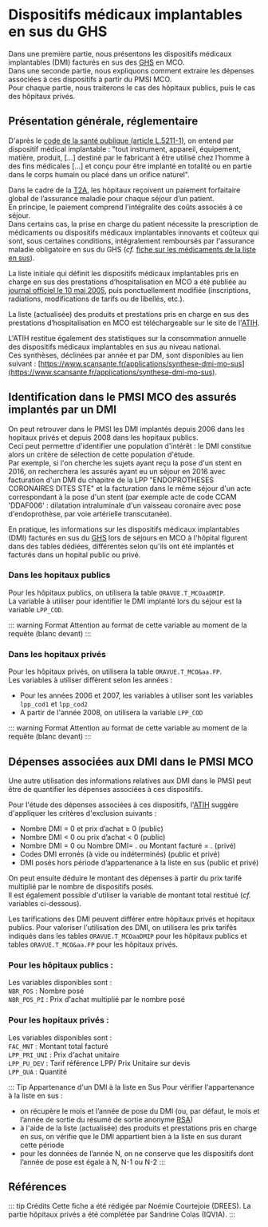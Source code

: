 # Dispositifs médicaux implantables en sus du GHS 
<!-- SPDX-License-Identifier: MPL-2.0 -->

Dans une première partie, nous présentons les dispositifs médicaux implantables (DMI) facturés en sus des [GHS](../glossaire/GHS.md) en MCO.  
Dans une seconde partie, nous expliquons comment extraire les dépenses associées à ces dispositifs à partir du PMSI MCO.  
Pour chaque partie, nous traiterons le cas des hôpitaux publics, puis le cas des hôpitaux privés.

## Présentation générale, réglementaire

D'après le [code de la santé publique (article L.5211-1)](https://www.legifrance.gouv.fr/affichCodeArticle.do?cidTexte=LEGITEXT000006072665&idArticle=LEGIARTI000006690281), on entend par dispositif médical implantable : 
"tout instrument, appareil, équipement, matière, produit, [...] destiné par le fabricant à être 
utilisé chez l’homme à des fins médicales [...] et conçu pour être implanté en totalité ou en 
partie dans le corps humain ou placé dans un orifice naturel". 

Dans le cadre de la [T2A](../glossaire/T2A.md), les hôpitaux reçoivent 
un paiement forfaitaire global de l’assurance maladie pour chaque séjour d’un patient.  
En principe, le paiement comprend l'intégralite des coûts associés à ce séjour.   
Dans certains cas, la prise en charge du patient nécessite la prescription de médicaments
ou dispositifs médicaux implantables innovants et coûteux qui sont, sous certaines conditions, intégralement remboursés par 
l'assurance maladie obligatoire en sus du GHS (*cf.* [fiche sur les médicaments de la liste en sus](../fiches/medicaments_de_la_liste_en_sus.md)). 

La liste initiale qui définit les dispositifs médicaux implantables pris en charge en sus des prestations d’hospitalisation en MCO 
a été publiée au [journal officiel le 10 mai 2005](http://www.cpam21.fr/Flashs2007/Etablissements/Docs_15-02-2005/Etab_08-06-2005/medicaments_retrocedes_mai_05_annexe1.pdf), 
puis ponctuellement modifiée (inscriptions, radiations, modifications de tarifs ou de libellés, etc.).  

La liste (actualisée) des produits et prestations pris en charge en sus des prestations d’hospitalisation en MCO est téléchargeable sur le site de l'[ATIH](https://www.atih.sante.fr/dispositifs-medicaux-pris-en-charge-en-sus).  

L'ATIH restitue également des statistiques sur la consommation annuelle des dispositifs médicaux implantables en sus au niveau national.  
Ces synthèses, déclinées par année et par DM, sont disponibles au lien suivant : [https://www.scansante.fr/applications/synthese-dmi-mo-sus](https://www.scansante.fr/applications/synthese-dmi-mo-sus).  

## Identification dans le PMSI MCO des assurés implantés par un DMI

On peut retrouver dans le PMSI les DMI implantés depuis 2006 dans les hopitaux privés et depuis 2008 dans les hopitaux publics.  
Ceci peut permettre d'identifier une population d'intérêt : le DMI constitue alors un critère de sélection de cette population d'étude.  
Par exemple, si l'on cherche les sujets ayant reçu la pose d'un stent en 2016, on recherchera les assurés ayant eu un séjour en 2016 avec facturation d'un DMI du chapitre de la LPP "ENDOPROTHESES CORONAIRES DITES STE"
et la facturation dans le même séjour d'un acte correspondant à la pose d'un stent 
(par exemple acte de code CCAM 'DDAF006' : dilatation intraluminale d'un vaisseau coronaire avec pose d'endoprothèse, par voie artérielle transcutanée).

En pratique, les informations sur les dispositifs médicaux implantables (DMI) facturés en sus du [GHS](../glossaire/GHS.md) 
lors de séjours en MCO à l'hôpital figurent dans des tables dédiées, différentes selon qu'ils ont été implantés et facturés dans un hopital public ou privé.

### Dans les hopitaux publics

Pour les hôpitaux publics, on utilisera la table `ORAVUE.T_MCOaaDMIP`.  
La variable à utiliser pour identifier le DMI implanté lors du séjour est la variable `LPP_COD`.

::: warning Format
Attention au format de cette variable au moment de la requête (blanc devant)
::: 


### Dans les hopitaux privés

Pour les hôpitaux privés, on utilisera la table `ORAVUE.T_MCO&aa.FP`.  
Les variables à utiliser diffèrent selon les années : 
- Pour les années 2006 et 2007, les variables à utiliser sont les variables `lpp_cod1` et `lpp_cod2`
- A partir de l'année 2008, on utilisera la variable `LPP_COD`

::: warning Format
Attention au format de cette variable au moment de la requête (blanc devant)
::: 

## Dépenses associées aux DMI dans le PMSI MCO 

Une autre utilisation des informations relatives aux DMI dans le PMSI peut être de quantifier les dépenses associées à ces dispositifs.

Pour l'étude des dépenses associées à ces dispositifs, l'[ATIH](https://www.scansante.fr/applications/synthese-dmi-mo-sus) suggère d'appliquer les critères d'exclusion suivants :  
- Nombre DMI = 0 et prix d’achat ≥ 0 (public)
- Nombre DMI < 0 ou prix d’achat < 0 (public)
- Nombre DMI = 0 ou Nombre DMI= . ou Montant facturé = . (privé)
- Codes DMI erronés (à vide ou indéterminés) (public et privé)
- DMI posés hors période d’appartenance à la liste en sus (public et privé)

On peut ensuite déduire le montant des dépenses à partir du prix tarifé multiplié par le nombre de dispositifs posés.   
Il est également possible d'utiliser la variable de montant total restitué (*cf.* variables ci-dessous).  

Les tarifications des DMI peuvent différer entre hôpitaux privés et hopitaux publics.
Pour valoriser l'utilisation des DMI, on utilisera les prix tarifés indiqués dans les tables `ORAVUE.T_MCOaaDMIP` pour les hôpitaux publics et tables `ORAVUE.T_MCO&aa.FP` pour les hôpitaux privés.

### Pour les hôpitaux publics : 
Les variables disponibles sont :  
`NBR_POS`	: Nombre posé  
`NBR_POS_PI` : Prix d'achat multiplié par le nombre posé  

### Pour les hopitaux privés : 
Les variables disponibles sont :   
`FAC_MNT` : Montant total facturé  
`LPP_PRI_UNI` :	Prix d'achat unitaire  
`LPP_PU_DEV` :	Tarif référence LPP/ Prix Unitaire sur devis  
`LPP_QUA` :	Quantité  

::: Tip Appartenance d'un DMI à la liste en Sus
Pour vérifier l'appartenance à la liste en sus : 
- on récupère le mois et l’année de pose du DMI (ou, par défaut, le mois et l’année de sortie du résumé de sortie anonyme [RSA](../glossaire/RSA.md))
- à l'aide de la liste (actualisée) des produits et prestations pris en charge en sus, 
  on vérifie que le DMI appartient bien à la liste en sus durant cette période
- pour les données de l’année N, on ne conserve que les dispositifs dont l’année de pose est égale à N, N-1 ou N-2
:::

## Références

::: tip Crédits
Cette fiche a été rédigée par Noémie Courtejoie (DREES).
La partie hôpitaux privés a été complétée par Sandrine Colas (IQVIA).
:::